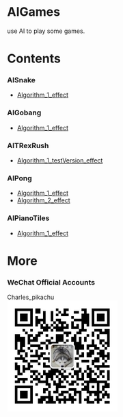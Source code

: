 # AIGames
use AI to play some games.

# Contents
### AISnake
- [Algorithm_1_effect](https://github.com/CharlesPikachu/AIGames/tree/master/AIsnake/Algorithm_1/effect)
### AIGobang
- [Algorithm_1_effect](https://github.com/CharlesPikachu/AIGames/tree/master/AIGobang/Algorithm_1/effect)
### AITRexRush
- [Algorithm_1_testVersion_effect](https://github.com/CharlesPikachu/AIGames/tree/master/AITRexRush/Algorithm_1/effect)
### AIPong
- [Algorithm_1_effect](https://github.com/CharlesPikachu/AIGames/tree/master/AIPong/Algorithm_1/effect)
- [Algorithm_2_effect](https://github.com/CharlesPikachu/AIGames/tree/master/AIPong/Algorithm_2/effect)
### AIPianoTiles
- [Algorithm_1_effect](https://github.com/CharlesPikachu/AIGames/tree/master/AIPianoTiles/Algorithm_1/effect)

# More
### WeChat Official Accounts
Charles_pikachu  
![img](pikachu.jpg)
